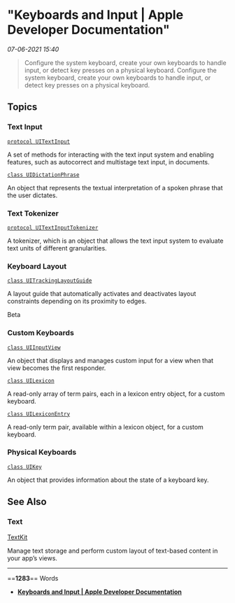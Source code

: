 # "Keyboards and Input | Apple Developer Documentation"

*07-06-2021 15:40* 

> Configure the system keyboard, create your own keyboards to handle input, or detect key presses on a physical keyboard.
Configure the system keyboard, create your own keyboards to handle input, or detect key presses on a physical keyboard.

## Topics

### Text Input

[`protocol UITextInput`](https://developer.apple.com/documentation/uikit/uitextinput)

A set of methods for interacting with the text input system and enabling features, such as autocorrect and multistage text input, in documents.

[`class UIDictationPhrase`](https://developer.apple.com/documentation/uikit/uidictationphrase)

An object that represents the textual interpretation of a spoken phrase that the user dictates.

### Text Tokenizer

[`protocol UITextInputTokenizer`](https://developer.apple.com/documentation/uikit/uitextinputtokenizer)

A tokenizer, which is an object that allows the text input system to evaluate text units of different granularities.

### Keyboard Layout

[`class UITrackingLayoutGuide`](https://developer.apple.com/documentation/uikit/uitrackinglayoutguide)

A layout guide that automatically activates and deactivates layout constraints depending on its proximity to edges.

Beta

### Custom Keyboards

[`class UIInputView`](https://developer.apple.com/documentation/uikit/uiinputview)

An object that displays and manages custom input for a view when that view becomes the first responder.

[`class UILexicon`](https://developer.apple.com/documentation/uikit/uilexicon)

A read-only array of term pairs, each in a lexicon entry object, for a custom keyboard.

[`class UILexiconEntry`](https://developer.apple.com/documentation/uikit/uilexiconentry)

A read-only term pair, available within a lexicon object, for a custom keyboard.

### Physical Keyboards

[`class UIKey`](https://developer.apple.com/documentation/uikit/uikey)

An object that provides information about the state of a keyboard key.

## See Also

### Text

[TextKit](https://developer.apple.com/documentation/uikit/textkit)

Manage text storage and perform custom layout of text-based content in your app’s views.
***

==**1283**== Words

- **[Keyboards and Input | Apple Developer Documentation](https://developer.apple.com/documentation/uikit/keyboards_and_input)**
